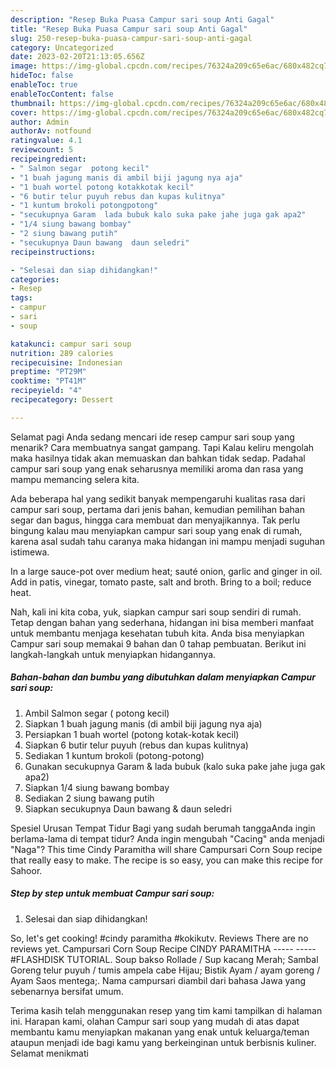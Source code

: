 ```yaml
---
description: "Resep Buka Puasa Campur sari soup Anti Gagal"
title: "Resep Buka Puasa Campur sari soup Anti Gagal"
slug: 250-resep-buka-puasa-campur-sari-soup-anti-gagal
category: Uncategorized
date: 2023-02-20T21:13:05.656Z
image: https://img-global.cpcdn.com/recipes/76324a209c65e6ac/680x482cq70/campur-sari-soup-foto-resep-utama.jpg
hideToc: false
enableToc: true
enableTocContent: false
thumbnail: https://img-global.cpcdn.com/recipes/76324a209c65e6ac/680x482cq70/campur-sari-soup-foto-resep-utama.jpg
cover: https://img-global.cpcdn.com/recipes/76324a209c65e6ac/680x482cq70/campur-sari-soup-foto-resep-utama.jpg
author: Admin
authorAv: notfound
ratingvalue: 4.1
reviewcount: 5
recipeingredient:
- " Salmon segar  potong kecil"
- "1 buah jagung manis di ambil biji jagung nya aja"
- "1 buah wortel potong kotakkotak kecil"
- "6 butir telur puyuh rebus dan kupas kulitnya"
- "1 kuntum brokoli potongpotong"
- "secukupnya Garam  lada bubuk kalo suka pake jahe juga gak apa2"
- "1/4 siung bawang bombay"
- "2 siung bawang putih"
- "secukupnya Daun bawang  daun seledri"
recipeinstructions:

- "Selesai dan siap dihidangkan!"
categories:
- Resep
tags:
- campur
- sari
- soup

katakunci: campur sari soup 
nutrition: 289 calories
recipecuisine: Indonesian
preptime: "PT29M"
cooktime: "PT41M"
recipeyield: "4"
recipecategory: Dessert

---
```



Selamat pagi Anda sedang mencari ide resep campur sari soup yang menarik? Cara membuatnya sangat gampang. Tapi Kalau keliru mengolah maka hasilnya tidak akan memuaskan dan bahkan tidak sedap. Padahal campur sari soup yang enak seharusnya memiliki aroma dan rasa yang mampu memancing selera kita.


Ada beberapa hal yang sedikit banyak mempengaruhi kualitas rasa dari campur sari soup, pertama dari jenis bahan, kemudian pemilihan bahan segar dan bagus, hingga cara membuat dan menyajikannya. Tak perlu bingung kalau mau menyiapkan campur sari soup yang enak di rumah, karena asal sudah tahu caranya maka hidangan ini mampu menjadi suguhan istimewa.

In a large sauce-pot over medium heat; sauté onion, garlic and ginger in oil. Add in patis, vinegar, tomato paste, salt and broth. Bring to a boil; reduce heat.


Nah, kali ini kita coba, yuk, siapkan campur sari soup sendiri di rumah. Tetap dengan bahan yang sederhana, hidangan ini bisa memberi manfaat untuk membantu menjaga kesehatan tubuh kita. Anda bisa menyiapkan Campur sari soup memakai 9 bahan dan 0 tahap pembuatan. Berikut ini langkah-langkah untuk menyiapkan hidangannya.

<!--inarticleads1-->

##### Bahan-bahan dan bumbu yang dibutuhkan dalam menyiapkan Campur sari soup:

1. Ambil  Salmon segar ( potong kecil)
1. Siapkan 1 buah jagung manis (di ambil biji jagung nya aja)
1. Persiapkan 1 buah wortel (potong kotak-kotak kecil)
1. Siapkan 6 butir telur puyuh (rebus dan kupas kulitnya)
1. Sediakan 1 kuntum brokoli (potong-potong)
1. Gunakan secukupnya Garam &amp; lada bubuk (kalo suka pake jahe juga gak apa2)
1. Siapkan 1/4 siung bawang bombay
1. Sediakan 2 siung bawang putih
1. Siapkan secukupnya Daun bawang &amp; daun seledri


Spesiel Urusan Tempat Tidur Bagi yang sudah berumah tanggaAnda ingin berlama-lama di tempat tidur? Anda ingin mengubah &#34;Cacing&#34; anda menjadi &#34;Naga&#34;? This time Cindy Paramitha will share Campursari Corn Soup recipe that really easy to make. The recipe is so easy, you can make this recipe for Sahoor. 

<!--inarticleads2-->

##### Step by step untuk membuat Campur sari soup:


1. Selesai dan siap dihidangkan!

So, let&#39;s get cooking! #cindy paramitha #kokikutv. Reviews There are no reviews yet. Campursari Corn Soup Recipe CINDY PARAMITHA ----- ----- #FLASHDISK TUTORIAL. Soup bakso Rollade / Sup kacang Merah; Sambal Goreng telur puyuh / tumis ampela cabe Hijau; Bistik Ayam / ayam goreng / Ayam Saos mentega;. Nama campursari diambil dari bahasa Jawa yang sebenarnya bersifat umum. 

Terima kasih telah menggunakan resep yang tim kami tampilkan di halaman ini. Harapan kami, olahan Campur sari soup yang mudah di atas dapat membantu kamu menyiapkan makanan yang enak untuk keluarga/teman ataupun menjadi ide bagi kamu yang berkeinginan untuk berbisnis kuliner. Selamat menikmati
